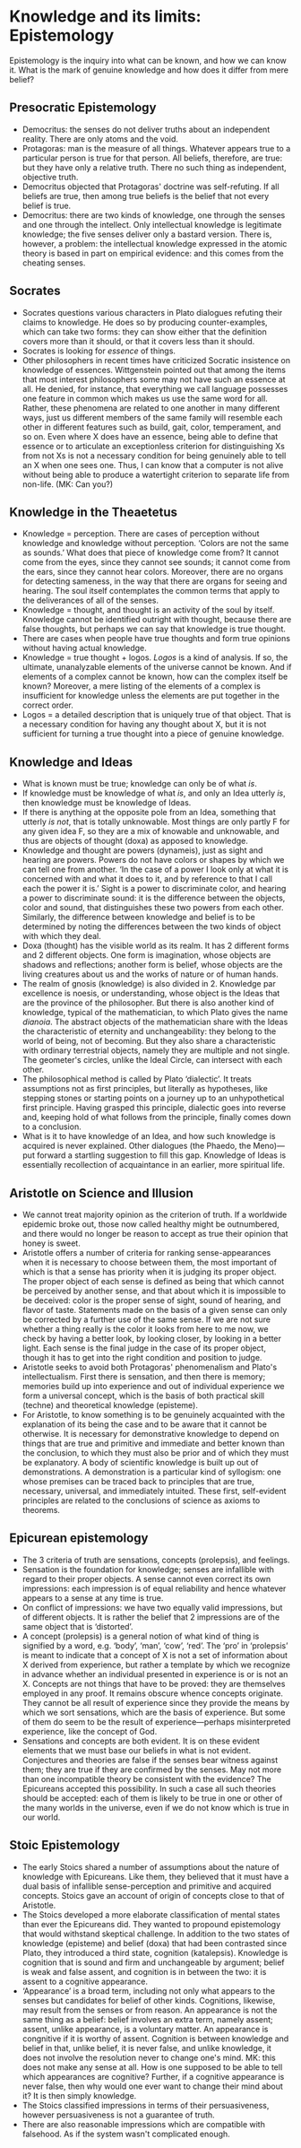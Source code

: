 # Knowledge and its limits: Epistemology

Epistemology is the inquiry into what can be known, and how we can know it.
What is the mark of genuine knowledge and how does it differ from mere
belief?

## Presocratic Epistemology

* Democritus: the senses do not deliver truths about an independent reality.
  There are only atoms and the void.
* Protagoras: man is the measure of all things. Whatever appears true to a
  particular person is true for that person. All beliefs, therefore, are
  true: but they have only a relative truth. There no such thing as
  independent, objective truth.
* Democritus objected that Protagoras' doctrine was self-refuting. If all
  beliefs are true, then among true beliefs is the belief that not every
  belief is true.
* Democritus: there are two kinds of knowledge, one through the senses and
  one through the intellect. Only intellectual knowledge is legitimate
  knowledge; the five senses deliver only a bastard version. There is,
  however, a problem: the intellectual knowledge expressed in the atomic
  theory is based in part on empirical evidence: and this comes from the
  cheating senses.

## Socrates

* Socrates questions various characters in Plato dialogues refuting their
  claims to knowledge. He does so by producing counter-examples, which can
  take two forms: they can show either that the definition covers more than
  it should, or that it covers less than it should.
* Socrates is looking for *essence* of things.
* Other philosophers in recent times have criticized Socratic insistence on
  knowledge of essences. Wittgenstein pointed out that among the items that
  most interest philosophers some may not have such an essence at all. He
  denied, for instance, that everything we call language possesses one
  feature in common which makes us use the same word for all. Rather, these
  phenomena are related to one another in many different ways, just us
  different members of the same family will resemble each other in different
  features such as build, gait, color, temperament, and so on. Even where X
  does have an essence, being able to define that essence or to articulate
  an exceptionless criterion for distinguishing Xs from not Xs is not a
  necessary condition for being genuinely able to tell an X when one sees
  one. Thus, I can know that a computer is not alive without being able to
  produce a watertight criterion to separate life from non-life. (MK: Can
  you?)

## Knowledge in the Theaetetus

* Knowledge = perception. There are cases of perception without knowledge
  and knowledge without perception. ‘Colors are not the same as sounds.’
  What does that piece of knowledge come from? It cannot come from the eyes,
  since they cannot see sounds; it cannot come from the ears, since they
  cannot hear colors. Moreover, there are no organs for detecting sameness,
  in the way that there are organs for seeing and hearing. The soul itself
  contemplates the common terms that apply to the deliverances of all of the
  senses.
* Knowledge = thought, and thought is an activity of the soul by itself.
  Knowledge cannot be identified outright with thought, because there are
  false thoughts, but perhaps we can say that knowledge is true thought.
* There are cases when people have true thoughts and form true opinions
  without having actual knowledge.
* Knowledge = true thought + logos. *Logos* is a kind of analysis. If so,
  the ultimate, unanalyzable elements of the universe cannot be known. And
  if elements of a complex cannot be known, how can the complex itself be
  known? Moreover, a mere listing of the elements of a complex is
  insufficient for knowledge unless the elements are put together in the
  correct order.
* Logos = a detailed description that is uniquely true of that object. That
  is a necessary condition for having any thought about X, but it is not
  sufficient for turning a true thought into a piece of genuine knowledge.

## Knowledge and Ideas

* What is known must be true; knowledge can only be of what *is*.
* If knowledge must be knowledge of what *is*, and only an Idea utterly
  *is*, then knowledge must be knowledge of Ideas.
* If there is anything at the opposite pole from an Idea, something that
  utterly *is not*, that is totally unknowable. Most things are only partly
  F for any given idea F, so they are a mix of knowable and unknowable, and
  thus are objects of thought (doxa) as apposed to knowledge.
* Knowledge and thought are powers (dynameis), just as sight and hearing are
  powers. Powers do not have colors or shapes by which we can tell one from
  another. ‘In the case of a power I look only at what it is concerned with
  and what it does to it, and by reference to that I call each the power it
  is.’ Sight is a power to discriminate color, and hearing a power to
  discriminate sound: it is the difference between the objects, color and
  sound, that distinguishes these two powers from each other. Similarly, the
  difference between knowledge and belief is to be determined by noting the
  differences between the two kinds of object with which they deal.
* Doxa (thought) has the visible world as its realm. It has 2 different
  forms and 2 different objects. One form is imagination, whose objects are
  shadows and reflections; another form is belief, whose objects are the
  living creatures about us and the works of nature or of human hands.
* The realm of gnosis (knowledge) is also divided in 2. Knowledge par
  excellence is noesis, or understanding, whose object is the Ideas that are
  the province of the philosopher. But there is also another kind of
  knowledge, typical of the mathematician, to which Plato gives the name
  *dianoia*. The abstract objects of the mathematician share with the Ideas
  the characteristic of eternity and unchangeability: they belong to the
  world of being, not of becoming. But they also share a characteristic with
  ordinary terrestrial objects, namely they are multiple and not single. The
  geometer's circles, unlike the Ideal Circle, can intersect with each
  other.
* The philosophical method is called by Plato ‘dialectic’. It treats
  assumptions not as first principles, but literally as hypotheses, like
  stepping stones or starting points on a journey up to an unhypothetical
  first principle. Having grasped this principle, dialectic goes into
  reverse and, keeping hold of what follows from the principle, finally
  comes down to a conclusion.
* What is it to have knowledge of an Idea, and how such knowledge is
  acquired is never explained. Other dialogues (the Phaedo, the Meno)—put
  forward a startling suggestion to fill this gap. Knowledge of Ideas is
  essentially recollection of acquaintance in an earlier, more spiritual
  life.

## Aristotle on Science and Illusion

* We cannot treat majority opinion as the criterion of truth. If a worldwide
  epidemic broke out, those now called healthy might be outnumbered, and
  there would no longer be reason to accept as true their opinion that honey
  is sweet.
* Aristotle offers a number of criteria for ranking sense-appearances when
  it is necessary to choose between them, the most important of which is
  that a sense has priority when it is judging its proper object. The proper
  object of each sense is defined as being that which cannot be perceived by
  another sense, and that about which it is impossible to be deceived: color
  is the proper sense of sight, sound of hearing, and flavor of taste.
  Statements made on the basis of a given sense can only be corrected by a
  further use of the same sense. If we are not sure whether a thing really
  is the color it looks from here to me now, we check by having a better
  look, by looking closer, by looking in a better light. Each sense is the
  final judge in the case of its proper object, though it has to get into
  the right condition and position to judge.
* Aristotle seeks to avoid both Protagoras' phenomenalism and Plato's
  intellectualism. First there is sensation, and then there is memory;
  memories build up into experience and out of individual experience we form
  a universal concept, which is the basis of both practical skill (techne)
  and theoretical knowledge (episteme).
* For Aristotle, to know something is to be genuinely acquainted with the
  explanation of its being the case and to be aware that it cannot be
  otherwise. It is necessary for demonstrative knowledge to depend on things
  that are true and primitive and immediate and better known than the
  conclusion, to which they must also be prior and of which they must be
  explanatory. A body of scientific knowledge is built up out of
  demonstrations. A demonstration is a particular kind of syllogism: one
  whose premises can be traced back to principles that are true, necessary,
  universal, and immediately intuited. These first, self-evident principles
  are related to the conclusions of science as axioms to theorems.

## Epicurean epistemology

* The 3 criteria of truth are sensations, concepts (prolepsis), and
  feelings.
* Sensation is the foundation for knowledge; senses are infallible with
  regard to their proper objects. A sense cannot even correct its own
  impressions: each impression is of equal reliability and hence whatever
  appears to a sense at any time is true.
* On conflict of impressions: we have two equally valid impressions, but of
  different objects. It is rather the belief that 2 impressions are of the
  same object that is ‘distorted’.
* A concept (prolepsis) is a general notion of what kind of thing is
  signified by a word, e.g. ‘body’, ‘man’, ‘cow’, ‘red’. The ‘pro’ in
  ‘prolepsis’ is meant to indicate that a concept of X is not a set of
  information about X derived from experience, but rather a template by
  which we recognize in advance whether an individual presented in
  experience is or is not an X. Concepts are not things that have to be
  proved: they are themselves employed in any proof. It remains obscure
  whence concepts originate. They cannot be all result of experience since
  they provide the means by which we sort sensations, which are the basis of
  experience. But some of them do seem to be the result of
  experience—perhaps misinterpreted experience, like the concept of God.
* Sensations and concepts are both evident. It is on these evident elements
  that we must base our beliefs in what is not evident. Conjectures and
  theories are false if the senses bear witness against them; they are true
  if they are confirmed by the senses. May not more than one incompatible
  theory be consistent with the evidence? The Epicureans accepted this
  possibility. In such a case all such theories should be accepted: each of
  them is likely to be true in one or other of the many worlds in the
  universe, even if we do not know which is true in our world.

## Stoic Epistemology

* The early Stoics shared a number of assumptions about the nature of
  knowledge with Epicureans. Like them, they believed that it must have a
  dual basis of infallible sense-perception and primitive and acquired
  concepts. Stoics gave an account of origin of concepts close to that of
  Aristotle.
* The Stoics developed a more elaborate classification of mental states than
  ever the Epicureans did. They wanted to propound epistemology that would
  withstand skeptical challenge. In addition to the two states of knowledge
  (episteme) and belief (doxa) that had been contrasted since Plato, they
  introduced a third state, cognition (katalepsis). Knowledge is cognition
  that is sound and firm and unchangeable by argument; belief is weak and
  false assent, and cognition is in between the two: it is assent to a
  cognitive appearance.
* ‘Appearance’ is a broad term, including not only what appears to the
  senses but candidates for belief of other kinds. Cognitions, likewise, may
  result from the senses or from reason. An appearance is not the same thing
  as a belief: belief involves an extra term, namely assent; assent, unlike
  appearance, is a voluntary matter. An appearance is congnitive if it is
  worthy of assent. Cognition is between knowledge and belief in that,
  unlike belief, it is never false, and unlike knowledge, it does not
  involve the resolution never to change one's mind. MK: this does not make
  any sense at all. How is one supposed to be able to tell which appearances
  are cognitive? Further, if a cognitive appearance is never false, then why
  would one ever want to change their mind about it? It is then simply
  knowledge.
* The Stoics classified impressions in terms of their persuasiveness,
  however persuasiveness is not a guarantee of truth.
* There are also reasonable impressions which are compatible with falsehood.
  As if the system wasn't complicated enough.
